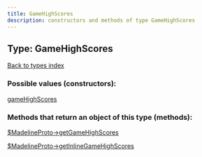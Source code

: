 ```yaml
---
title: GameHighScores
description: constructors and methods of type GameHighScores
---
```

## Type: GameHighScores  
[Back to types index](index.md)



### Possible values (constructors):

[gameHighScores](../constructors/gameHighScores.md)  



### Methods that return an object of this type (methods):

[$MadelineProto->getGameHighScores](../methods/getGameHighScores.md)  

[$MadelineProto->getInlineGameHighScores](../methods/getInlineGameHighScores.md)  



